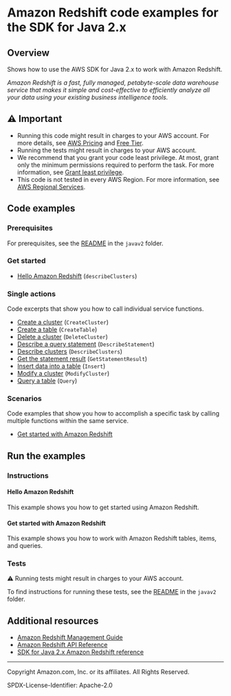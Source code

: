 # Amazon Redshift code examples for the SDK for Java 2.x

## Overview

Shows how to use the AWS SDK for Java 2.x to work with Amazon Redshift.

<!--custom.overview.start-->
<!--custom.overview.end-->

_Amazon Redshift is a fast, fully managed, petabyte-scale data warehouse service that makes it simple and cost-effective to efficiently analyze all your data using your existing business intelligence tools._

## ⚠ Important

* Running this code might result in charges to your AWS account. For more details, see [AWS Pricing](https://aws.amazon.com/pricing/) and [Free Tier](https://aws.amazon.com/free/).
* Running the tests might result in charges to your AWS account.
* We recommend that you grant your code least privilege. At most, grant only the minimum permissions required to perform the task. For more information, see [Grant least privilege](https://docs.aws.amazon.com/IAM/latest/UserGuide/best-practices.html#grant-least-privilege).
* This code is not tested in every AWS Region. For more information, see [AWS Regional Services](https://aws.amazon.com/about-aws/global-infrastructure/regional-product-services).

<!--custom.important.start-->
<!--custom.important.end-->

## Code examples

### Prerequisites

For prerequisites, see the [README](../../README.md#Prerequisites) in the `javav2` folder.


<!--custom.prerequisites.start-->
<!--custom.prerequisites.end-->

### Get started

- [Hello Amazon Redshift](src/main/java/com/example/redshift/HelloRedshift.java#L6) (`describeClusters`)


### Single actions

Code excerpts that show you how to call individual service functions.

- [Create a cluster](src/main/java/com/example/scenario/RedshiftScenario.java#L498) (`CreateCluster`)
- [Create a table](src/main/java/com/example/scenario/RedshiftScenario.java#L475) (`CreateTable`)
- [Delete a cluster](src/main/java/com/example/scenario/RedshiftScenario.java#L247) (`DeleteCluster`)
- [Describe a query statement](src/main/java/com/example/scenario/RedshiftScenario.java#L324) (`DescribeStatement`)
- [Describe clusters](src/main/java/com/example/scenario/RedshiftScenario.java#L430) (`DescribeClusters`)
- [Get the statement result](src/main/java/com/example/scenario/RedshiftScenario.java#L408) (`GetStatementResult`)
- [Insert data into a table](src/main/java/com/example/scenario/RedshiftScenario.java#L265) (`Insert`)
- [Modify a cluster](src/main/java/com/example/scenario/RedshiftScenario.java#L356) (`ModifyCluster`)
- [Query a table](src/main/java/com/example/scenario/RedshiftScenario.java#L375) (`Query`)

### Scenarios

Code examples that show you how to accomplish a specific task by calling multiple
functions within the same service.

- [Get started with Amazon Redshift](src/main/java/com/example/scenario/RedshiftScenario.java)


<!--custom.examples.start-->
<!--custom.examples.end-->

## Run the examples

### Instructions


<!--custom.instructions.start-->
<!--custom.instructions.end-->

#### Hello Amazon Redshift

This example shows you how to get started using Amazon Redshift.



#### Get started with Amazon Redshift

This example shows you how to work with Amazon Redshift tables, items, and queries.


<!--custom.scenario_prereqs.redshift_Scenario.start-->
<!--custom.scenario_prereqs.redshift_Scenario.end-->


<!--custom.scenarios.redshift_Scenario.start-->
<!--custom.scenarios.redshift_Scenario.end-->

### Tests

⚠ Running tests might result in charges to your AWS account.


To find instructions for running these tests, see the [README](../../README.md#Tests)
in the `javav2` folder.



<!--custom.tests.start-->
<!--custom.tests.end-->

## Additional resources

- [Amazon Redshift Management Guide](https://docs.aws.amazon.com/redshift/latest/mgmt/welcome.html)
- [Amazon Redshift API Reference](https://docs.aws.amazon.com/redshift/latest/APIReference/Welcome.html)
- [SDK for Java 2.x Amazon Redshift reference](https://sdk.amazonaws.com/java/api/latest/software/amazon/awssdk/services/redshift/package-summary.html)

<!--custom.resources.start-->
<!--custom.resources.end-->

---

Copyright Amazon.com, Inc. or its affiliates. All Rights Reserved.

SPDX-License-Identifier: Apache-2.0